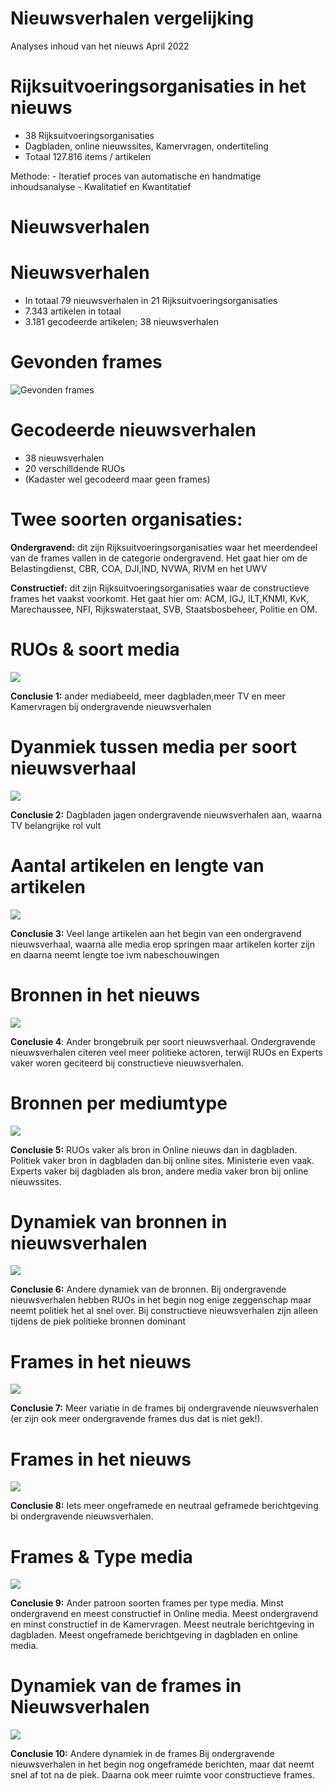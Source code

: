 Nieuwsverhalen vergelijking
================
Analyses inhoud van het nieuws
April 2022



# Rijksuitvoeringsorganisaties in het nieuws

-   38 Rijksuitvoeringsorganisaties
-   Dagbladen, online nieuwssites, Kamervragen, ondertiteling
-   Totaal 127.816 items / artikelen

Methode: - Iteratief proces van automatische en handmatige
inhoudsanalyse - Kwalitatief en Kwantitatief

# Nieuwsverhalen

# Nieuwsverhalen

-   In totaal 79 nieuwsverhalen in 21 Rijksuitvoeringsorganisaties
-   7.343 artikelen in totaal
-   3.181 gecodeerde artikelen; 38 nieuwsverhalen

# Gevonden frames

![Gevonden frames](https://i.imgur.com/388zhPM.png)

# Gecodeerde nieuwsverhalen

-   38 nieuwsverhalen
-   20 verschilldende RUOs
-   (Kadaster wel gecodeerd maar geen frames)

# Twee soorten organisaties:

**Ondergravend:** dit zijn Rijksuitvoeringsorganisaties waar het
meerdendeel van de frames vallen in de categorie ondergravend. Het gaat
hier om de Belastingdienst, CBR, COA, DJI,IND, NVWA, RIVM en het UWV

**Constructief:** dit zijn Rijksuitvoeringsorganisaties waar de
constructieve frames het vaakst voorkomt. Het gaat hier om: ACM, IGJ,
ILT,KNMI, KvK, Marechaussee, NFI, Rijkswaterstaat, SVB, Staatsbosbeheer,
Politie en OM.

# RUOs & soort media

![](0_vergelijking_presentatie_files/figure-gfm/medtype-1.png)<!-- -->

**Conclusie 1:** ander mediabeeld, meer dagbladen,meer TV en meer
Kamervragen bij ondergravende nieuwsverhalen

# Dyanmiek tussen media per soort nieuwsverhaal

![](0_vergelijking_presentatie_files/figure-gfm/medtype_soort-1.png)<!-- -->

**Conclusie 2:** Dagbladen jagen ondergravende nieuwsverhalen aan,
waarna TV belangrijke rol vult

# Aantal artikelen en lengte van artikelen

![](0_vergelijking_presentatie_files/figure-gfm/unnamed-chunk-3-1.png)<!-- -->

**Conclusie 3:** Veel lange artikelen aan het begin van een ondergravend
nieuwsverhaal, waarna alle media erop springen maar artikelen korter
zijn en daarna neemt lengte toe ivm nabeschouwingen

# Bronnen in het nieuws

![](0_vergelijking_presentatie_files/figure-gfm/bron_soort-1.png)<!-- -->

**Conclusie 4**: Ander brongebruik per soort nieuwsverhaal.
Ondergravende nieuwsverhalen citeren veel meer politieke actoren,
terwijl RUOs en Experts vaker woren geciteerd bij constructieve
nieuwsverhalen.

# Bronnen per mediumtype

![](0_vergelijking_presentatie_files/figure-gfm/bron_medtype-1.png)<!-- -->

**Conclusie 5:** RUOs vaker als bron in Online nieuws dan in dagbladen.
Politiek vaker bron in dagbladen dan bij online sites. Ministerie even
vaak. Experts vaker bij dagbladen als bron, andere media vaker bron bij
online nieuwssites.

# Dynamiek van bronnen in nieuwsverhalen

![](0_vergelijking_presentatie_files/figure-gfm/bron_dynamiek-1.png)<!-- -->

**Conclusie 6:** Andere dynamiek van de bronnen. Bij ondergravende
nieuwsverhalen hebben RUOs in het begin nog enige zeggenschap maar neemt
politiek het al snel over. Bij constructieve nieuwsverhalen zijn alleen
tijdens de piek politieke bronnen dominant

# Frames in het nieuws

![](0_vergelijking_presentatie_files/figure-gfm/frames_soort-1.png)<!-- -->

**Conclusie 7:** Meer variatie in de frames bij ondergravende
nieuwsverhalen (er zijn ook meer ondergravende frames dus dat is niet
gek!).

# Frames in het nieuws

![](0_vergelijking_presentatie_files/figure-gfm/frametype_soort-1.png)<!-- -->

**Conclusie 8:** Iets meer ongeframede en neutraal geframede
berichtgeving bi ondergravende nieuwsverhalen.

# Frames & Type media

![](0_vergelijking_presentatie_files/figure-gfm/frames_medtype-1.png)<!-- -->

**Conclusie 9:** Ander patroon soorten frames per type media. Minst
ondergravend en meest constructief in Online media. Meest ondergravend
en minst constructief in de Kamervragen. Meest neutrale berichtgeving in
dagbladen. Meest ongeframede berichtgeving in dagbladen en online media.

# Dynamiek van de frames in Nieuwsverhalen

![](0_vergelijking_presentatie_files/figure-gfm/frame_dynamiek-1.png)<!-- -->

**Conclusie 10:** Andere dynamiek in de frames Bij ondergravende
nieuwsverhalen in het begin nog ongeframede berichten, maar dat neemt
snel af tot na de piek. Daarna ook meer ruimte voor constructieve
frames.
